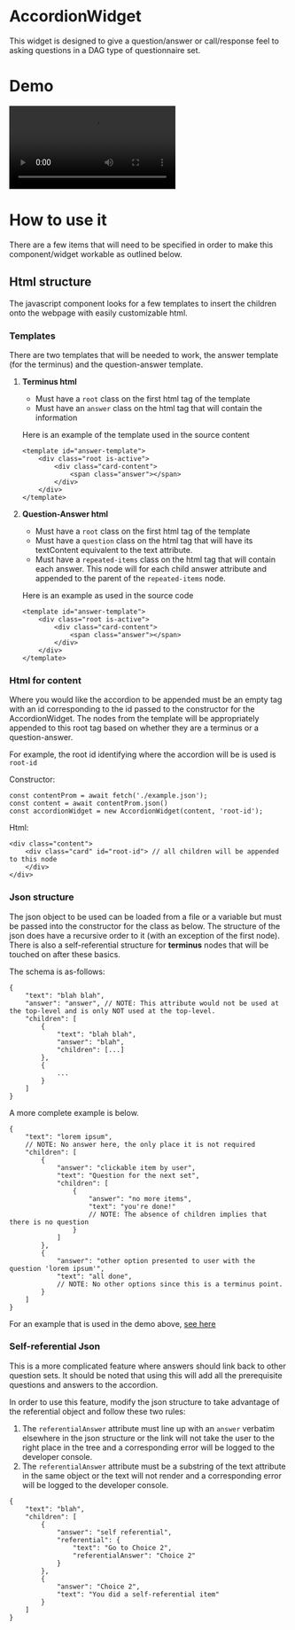 # AccordionWidget

This widget is designed to give a question/answer or call/response feel to asking questions in a DAG type of questionnaire set.

# Demo
![](./doc/Accordion%20Widget%20-%20Google%20Chrome%202022-12-17%2019-56-03.mp4)

# How to use it
There are a few items that will need to be specified in order to make this component/widget workable as outlined below.

## Html structure
The javascript component looks for a few templates to insert the children onto the webpage with easily customizable html. 

### Templates
There are two templates that will be needed to work, the answer template (for the terminus) and the question-answer template. 
1. **Terminus html**
    * Must have a `root` class on the first html tag of the template
    * Must have an `answer` class on the html tag that will contain the information

    Here is an example of the template used in the source content
    ```
    <template id="answer-template">
        <div class="root is-active">
            <div class="card-content">
                <span class="answer"></span>
            </div>
        </div>
    </template>
    ```
1. **Question-Answer html**
    * Must have a `root` class on the first html tag of the template
    * Must have a `question` class on the html tag that will have its textContent equivalent to the text attribute.
    * Must have a `repeated-items` class on the html tag that will contain each answer. This node will for each child answer attribute and appended to the parent of the `repeated-items` node.
    
    Here is an example as used in the source code
    ```
    <template id="answer-template">
        <div class="root is-active">
            <div class="card-content">
                <span class="answer"></span>
            </div>
        </div>
    </template>
    ```
### Html for content
Where you would like the accordion to be appended must be an empty tag with an id corresponding to the id passed to the constructor for the AccordionWidget. The nodes from the template will be appropriately appended to this root tag based on whether they are a terminus or a question-answer.

For example, the root id identifying where the accordion will be is used is `root-id`

Constructor:
```
const contentProm = await fetch('./example.json');
const content = await contentProm.json()
const accordionWidget = new AccordionWidget(content, 'root-id');
```
Html:
```
<div class="content">
    <div class="card" id="root-id"> // all children will be appended to this node 
    </div> 
</div>
```

### Json structure
The json object to be used can be loaded from a file or a variable but must be passed into the constructor for the class as below. The structure of the json does have a recursive order to it (with an exception of the first node). There is also a self-referential structure for **terminus** nodes that will be touched on after these basics.

The schema is as-follows:
```
{
    "text": "blah blah",
    "answer": "answer", // NOTE: This attribute would not be used at the top-level and is only NOT used at the top-level.
    "children": [
        {
            "text": "blah blah",
            "answer": "blah",
            "children": [...]
        },
        {
            ...
        }
    ]
}
```

A more complete example is below.
```
{
    "text": "lorem ipsum", 
    // NOTE: No answer here, the only place it is not required
    "children": [
        {
            "answer": "clickable item by user",
            "text": "Question for the next set",
            "children": [
                {
                    "answer": "no more items",
                    "text": "you're done!"
                    // NOTE: The absence of children implies that there is no question
                }
            ]
        },
        {
            "answer": "other option presented to user with the question 'lorem ipsum'",
            "text": "all done",
            // NOTE: No other options since this is a terminus point.
        }
    ]
}
```
For an example that is used in the demo above, [see here](/src/example.json)

### Self-referential Json
This is a more complicated feature where answers should link back to other question sets. It should be noted that using this will add all the prerequisite questions and answers to the accordion.

In order to use this feature, modify the json structure to take advantage of the referential object and follow these two rules:
1. The `referentialAnswer` attribute must line up with an `answer` verbatim elsewhere in the json structure or the link will not take the user to the right place in the tree and a corresponding error will be logged to the developer console.
1. The `referentialAnswer` attribute must be a substring of the text attribute in the same object or the text will not render and a corresponding error will be logged to the developer console.
```
{
    "text": "blah",
    "children": [
        {
            "answer": "self referential",
            "referential": {
                "text": "Go to Choice 2",
                "referentialAnswer": "Choice 2" 
            }
        },
        {
            "answer": "Choice 2",
            "text": "You did a self-referential item"
        }
    ]
}
```